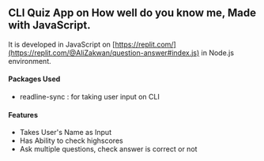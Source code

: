 ## CLI Quiz App on How well do you know me, Made with JavaScript.

It is developed in JavaScript on [https://replit.com/](https://replit.com/@AliZakwan/question-answer#index.js) in Node.js environment.

#### Packages Used

- readline-sync : for taking user input on CLI

#### Features

- Takes User's Name as Input
- Has Ability to check highscores
- Ask multiple questions, check answer is correct or not
